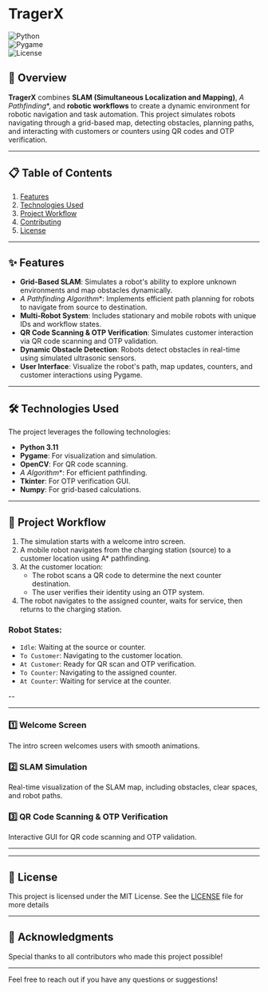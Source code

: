 # TragerX

![Python](https://img.shields.io/badge/Python-3.9%2B-blue.svg)  
![Pygame](https://img.shields.io/badge/Pygame-2.0+-green.svg)  
![License](https://img.shields.io/badge/License-MIT-yellow.svg)

## 🚀 Overview

**TragerX** combines **SLAM (Simultaneous Localization and Mapping)**, **A* Pathfinding**, and **robotic workflows** to create a dynamic environment for robotic navigation and task automation. This project simulates robots navigating through a grid-based map, detecting obstacles, planning paths, and interacting with customers or counters using QR codes and OTP verification.

---

## 📋 Table of Contents

1. [Features](#-features)
2. [Technologies Used](#-technologies-used)
3. [Project Workflow](#-project-workflow)
4. [Contributing](#-contributing)
5. [License](#-license)

---

## ✨ Features

- **Grid-Based SLAM**: Simulates a robot's ability to explore unknown environments and map obstacles dynamically.
- **A* Pathfinding Algorithm**: Implements efficient path planning for robots to navigate from source to destination.
- **Multi-Robot System**: Includes stationary and mobile robots with unique IDs and workflow states.
- **QR Code Scanning & OTP Verification**: Simulates customer interaction via QR code scanning and OTP validation.
- **Dynamic Obstacle Detection**: Robots detect obstacles in real-time using simulated ultrasonic sensors.
- **User Interface**: Visualize the robot's path, map updates, counters, and customer interactions using Pygame.

---

## 🛠️ Technologies Used

The project leverages the following technologies:

- **Python 3.11**
- **Pygame**: For visualization and simulation.
- **OpenCV**: For QR code scanning.
- **A* Algorithm**: For efficient pathfinding.
- **Tkinter**: For OTP verification GUI.
- **Numpy**: For grid-based calculations.

---

## 🔄 Project Workflow

1. The simulation starts with a welcome intro screen.
2. A mobile robot navigates from the charging station (source) to a customer location using A* pathfinding.
3. At the customer location:
   - The robot scans a QR code to determine the next counter destination.
   - The user verifies their identity using an OTP system.
4. The robot navigates to the assigned counter, waits for service, then returns to the charging station.

### Robot States:
- `Idle`: Waiting at the source or counter.
- `To Customer`: Navigating to the customer location.
- `At Customer`: Ready for QR scan and OTP verification.
- `To Counter`: Navigating to the assigned counter.
- `At Counter`: Waiting for service at the counter.

--

---

### 1️⃣ Welcome Screen
The intro screen welcomes users with smooth animations.

### 2️⃣ SLAM Simulation
Real-time visualization of the SLAM map, including obstacles, clear spaces, and robot paths.

### 3️⃣ QR Code Scanning & OTP Verification
Interactive GUI for QR code scanning and OTP validation.

---

---

## 📜 License

This project is licensed under the MIT License. See the [LICENSE](LICENSE) file for more details

---

## 🌟 Acknowledgments

Special thanks to all contributors who made this project possible!

---

Feel free to reach out if you have any questions or suggestions!


